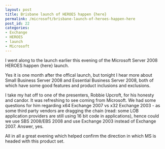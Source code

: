 ```yaml
---
layout: post
title: Brisbane launch of HEROES happen {here}
permalink: /microsoft/brisbane-launch-of-heroes-happen-here
post_id: 22
categories:
- Exchange
- HEROES
- launch
- Microsoft
---
```


I went along to the launch earlier this evening of the Microsoft Server 2008 HEROES happen {here} launch.

Yes it is one month after the offical launch, but tonight I hear more about Small Business Server 2008 and Essential Business Server 2008, both of which have some good features and product inclusions and exclusions.

I take my hat off to one of the presenters, Robbie Upcroft, for his honesty and candor. It was refreshing to see coming from Microsoft. We had some questions for him regarding x64 Exchange 2007 vs x32 Exchange 2003 - as some third party vendors are dragging the chain (read: some LOB application providers are still using 16 bit code in applications), hence could we use SBS 2008/EBS 2008 and use Exchange 2003 instead of Exchange 2007. Answer, yes.

All in all a great evening which helped confirm the direction in which MS is headed with this product set.
